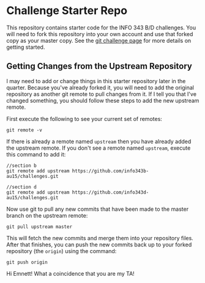 # Challenge Starter Repo
This repository contains starter code for the INFO 343 B/D challenges. You will need to fork this repository into your own account and use that forked copy as your master copy. See the [git challenge page](http://faculty.washington.edu/joelross/courses/info343/#/challenges/git) for more details on getting started.

## Getting Changes from the Upstream Repository

I may need to add or change things in this starter repository later in the quarter. Because you've already forked it, you will need to add the original repository as another git remote to pull changes from it. If I tell you that I've changed something, you should follow these steps to add the new upstream remote.

First execute the following to see your current set of remotes:

```
git remote -v
```

If there is already a remote named `upstream` then you have already added the upstream remote. If you don't see a remote named `upstream`, execute this command to add it:

```
//section b
git remote add upstream https://github.com/info343b-au15/challenges.git

//section d
git remote add upstream https://github.com/info343d-au15/challenges.git
```

Now use git to pull any new commits that have been made to the master branch on the upstream remote:

```
git pull upstream master
```

This will fetch the new commits and merge them into your repository files. After that finishes, you can push the new commits back up to your forked repository (the `origin`) using the command:

```
git push origin
```

Hi Emnett! What a coincidence that you are my TA!
